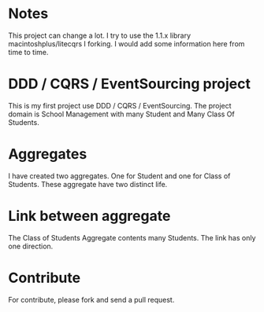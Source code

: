 # Notes
This project can change a lot. I try to use the 1.1.x library macintoshplus/litecqrs I forking. 
I would add some information here from time to time.

# DDD / CQRS / EventSourcing project
This is my first project use DDD / CQRS / EventSourcing. The project domain is School Management with many Student and Many Class Of Students.

# Aggregates
I have created two aggregates. One for Student and one for Class of Students. These aggregate have two distinct life.

# Link between aggregate
The Class of Students Aggregate contents many Students. The link has only one direction.

# Contribute
For contribute, please fork and send a pull request.